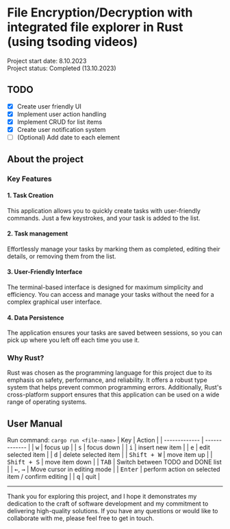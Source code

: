 # File Encryption/Decryption with integrated file explorer in Rust (using tsoding videos)
Project start date: 8.10.2023  
Project status: Completed (13.10.2023)  
## TODO
- [x] Create user friendly UI
- [x] Implement user action handling
- [x] Implement CRUD for list items
- [x] Create user notification system
- [ ] (Optional) Add date to each element

## About the project
### Key Features
#### 1. Task Creation
This application allows you to quickly create tasks with user-friendly commands. Just a few keystrokes, and your task is added to the list.

#### 2. Task management  
Effortlessly manage your tasks by marking them as completed, editing their details, or removing them from the list. 

#### 3. User-Friendly Interface  
The terminal-based interface is designed for maximum simplicity and efficiency. You can access and manage your tasks without the need for a complex graphical user interface.

#### 4.  Data Persistence
The application ensures your tasks are saved between sessions, so you can pick up where you left off each time you use it.

### Why Rust?
Rust was chosen as the programming language for this project due to its emphasis on safety, performance, and reliability. It offers a robust type system that helps prevent common programming errors. Additionally, Rust's cross-platform support ensures that this application can be used on a wide range of operating systems.

## User Manual
Run command: `cargo run <file-name>`
| Key | Action |
| ------------- | ------------- |
| <kbd>w</kbd> | focus up  |
| <kbd>s</kbd> | focus down |
| <kbd>i</kbd> | insert new item |
| <kbd>e</kbd> | edit selected item |
| <kbd>d</kbd> | delete selected item |
| <kbd>Shift + W</kbd> | move item up |
| <kbd>Shift + S</kbd> | move item down |
| <kbd>TAB</kbd> | Switch between TODO and DONE list |
| <kbd>&leftarrow;</kbd>, <kbd>&rightarrow;</kbd> | Move cursor in editing mode |
| <kbd>Enter</kbd> | perform action on selected item / confirm editing |
| <kbd>q</kbd> | quit |



- - - -
Thank you for exploring this project, and I hope it demonstrates my dedication to the craft of software development and my commitment to delivering high-quality solutions. If you have any questions or would like to collaborate with me, please feel free to get in touch.
